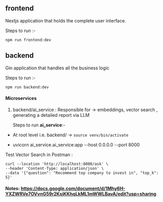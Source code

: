 ## frontend
Nextjs application that holds the complete user interface.

Steps to run :-
```
npm run frontend:dev
```

## backend
Gin application that handles all the business logic

Steps to run :-
```
npm run backend:dev
```

#### Microservices

1. backend/ai_service : Responsible for → embeddings, vector search , generating a detailed report via LLM

   Steps to run **ai_service**:-
  - At root level i.e. backend/ → `source venv/bin/activate`
  
  - uvicorn ai_service.ai_service:app --host 0.0.0.0 --port 8000


Test Vector Search in Postman :


```
curl --location 'http://localhost:8000/ask' \
--header 'Content-Type: application/json' \
--data '{"question": "Recommend top company to invest in", "top_k": 5}'

```

#### Notes: https://docs.google.com/document/d/1Mhy6H-YXZWRVe7OVvnG59r2KsiKKhqLkML1mWWLBavA/edit?usp=sharing